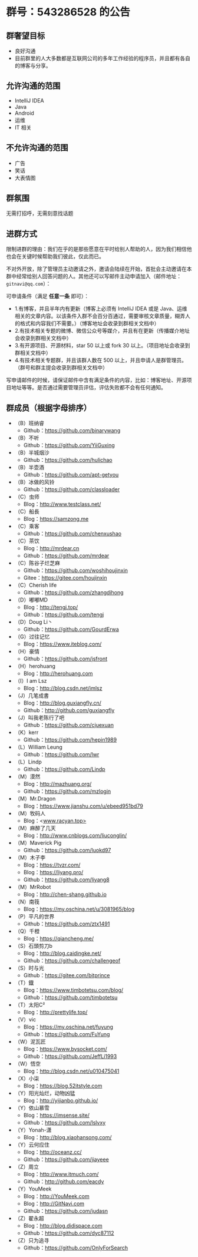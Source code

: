 # 群号：543286528 的公告

## 群奢望目标

- 良好沟通
- 目前群里的人大多数都是互联网公司的多年工作经验的程序员，并且都有各自的博客与分享。

## 允许沟通的范围

- IntelliJ IDEA
- Java
- Android
- 运维
- IT 相关

## 不允许沟通的范围

- 广告
- 笑话
- 大表情图

## 群氛围

无需打招呼，无需刻意找话题

## 进群方式

限制进群的理由：我们在乎的是那些愿意在平时给别人帮助的人，因为我们相信他也会在关键时候帮助我们彼此，仅此而已。

不对外开放，除了管理员主动邀请之外，邀请会陆续在开始，首批会主动邀请在本群中经常给别人回答问题的人。其他还可以写邮件主动申请加入（邮件地址：`gitnavi@qq.com`）：

可申请条件（满足 **任意一条** 即可）：

- 1.有博客，并且半年内有更新（博客上必须有 IntelliJ IDEA 或是 Java、运维相关的文章内容。以该条件入群不会百分百通过，需要审核文章质量，糊弄人的格式和内容我们不需要。）（博客地址会收录到群相关文档中）
- 2.有技术相关专题的微博、微信公众号等媒介，并且有在更新（传播媒介地址会收录到群相关文档中）
- 3.有开源项目、开源材料，star 50 以上或 fork 30 以上。（项目地址会收录到群相关文档中）
- 4.有技术相关专题群，并且该群人数在 500 以上，并且申请人是群管理员。（群号和群主提会收录到群相关文档中）

写申请邮件的时候，请保证邮件中含有满足条件的内容，比如：博客地址、开源项目地址等等。是否通过需要管理员评估，评估失败都不会有任何通知。

## 群成员（根据字母排序）

- （B）班纳睿
	- Github：<https://github.com/binarywang>
- （B）不听
	- Github：<https://github.com/YiiGuxing>
- （B）半城烟沙
	- Github：<https://github.com/hulichao>
- （B）半壶酒
	- Github：<https://github.com/apt-getyou>
- （B）冰做的风铃
	- Github：<https://github.com/classloader>
- （C）虫师
	- Blog：<http://www.testclass.net/>
- （C）船長
	- Blog：<https://samzong.me>
- （C）乘客
	- Github：<https://github.com/chenxushao>
- （C）茶饮
	- Blog：<http://mrdear.cn>
	- Github：<https://github.com/mrdear>
- （C）陈谷子烂芝麻
	- Github：<https://github.com/woshihoujinxin>
	- Gitee：<https://gitee.com/houjinxin>
- （C）Cherish life
	- Github：<https://github.com/zhangdihong>
- （D）嘟嘟MD
	- Blog：<http://tengj.top/>
	- Github：<https://github.com/tengj>
- （D）Doug Li丶
    - Github：<https://github.com/GourdErwa>
- （G）过往记忆
	- Blog：<https://www.iteblog.com/>
- （H）豪情
	- Github：<https://github.com/jsfront>
- （H）herohuang
	- Blog：<http://herohuang.com>
- （I）I am Lsz
	- Blog：<http://blog.csdn.net/imlsz>
- （J）几笔成書
	- Blog：<http://blog.guxiangfly.cn/>
	- Github：<http://github.com/guxiangfly>
- （J）叫我老陈行了吧
	- Github：<https://github.com/cjuexuan>
- （K）kerr
	- Github：<https://github.com/hepin1989>
- （L）William Leung
	- Github：<https://github.com/lwr>
- （L）Lindp
	- Github：<https://github.com/Lindp>
- （M）漠然
	- Blog：<http://mazhuang.org/>
	- Github：<https://github.com/mzlogin>
- （M）Mr.Dragon
	- Blog：<https://www.jianshu.com/u/ebeed951bd79>
- （M）牧码人
	- Blog：<www.racyan.top>
- （M）麻醉了几天
	- Blog：<http://www.cnblogs.com/liuconglin/>
- （M）Maverick Pig
	- Github：<https://github.com/luokd97>
- （M）木子李
	- Blog：<https://tvzr.com/>
	- Blog：<https://liyang.pro/>
	- Github：<https://github.com/liyang8>
- （M）MrRobot
	- Blog：<http://chen-shang.github.io>
- （N）南筏
	- Blog：<https://my.oschina.net/u/3081965/blog>
- （P）平凡的世界
	- Github：<https://github.com/ztx1491>
- （Q）千橙
	- Blog：<https://qiancheng.me/>
- （S）石頭剪刀b
	- Blog：<http://blog.caidingke.net/>
	- Github：<https://github.com/challengeof>
- （S）时与光
	- Github：<https://gitee.com/bitprince>
- （T）鐡
	- Blog：<https://www.timbotetsu.com/blog/>
	- Github：<https://github.com/timbotetsu>
- （T）太阳C²
	- Blog：<http://prettylife.top/>
- （V）vic
	- Blog：<https://my.oschina.net/fuyung>
	- Github：<https://github.com/FuYung>
- （W）泥瓦匠
	- Blog：<https://www.bysocket.com/>
	- Github：<https://github.com/JeffLi1993>
- （W）悟空
	- Blog：<http://blog.csdn.net/u010475041>
- （X）小柒
	- Blog：<https://blog.52itstyle.com>
- （Y）阳光灿烂，动物凶猛
	- Blog：<http://yijianbo.github.io/>
- （Y）依山慕雪
	- Blog：<https://imsense.site/>
	- Github：<https://github.com/lslvxy>
- （Y）Yonah-潇
	- Blog：<http://blog.xiaohansong.com/>
- （Y）云何应住
	- Blog：<http://oceanz.cc/>
	- Github：<https://github.com/jiayeee>
- （Z）周立
	- Blog：<http://www.itmuch.com/>
	- Github：<http://github.com/eacdy>
- （Y）YouMeek
	- Blog：<http://YouMeek.com>
	- Blog：<http://GitNavi.com>
	- Github：<https://github.com/judasn>
- （Z）翟永超
	- Blog：<http://blog.didispace.com>
	- Github：<https://github.com/dyc87112>
- （Z）只为追寻
	- Github：<https://github.com/OnlyForSearch>





